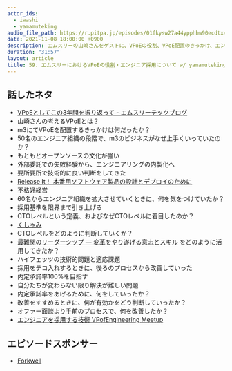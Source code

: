```yaml
---
actor_ids:
  - iwashi
  - yamamuteking
audio_file_path: https://r.pitpa.jp/episodes/01fkysw27a44ypphhw90ecdtx4.mp3
date: 2021-11-08 18:00:00 +0900
description: エムスリーの山崎さんをゲストに、VPoEの役割、VPoE配置のきっかけ、エンジニア採用、CTOレベル、オファー承諾率改善方法などについて語っていただいたエピソードです。
duration: "31:57"
layout: article
title: 59. エムスリーにおけるVPoEの役割・エンジニア採用について w/ yamamuteking
---
```


## 話したネタ

- [VPoEとしてこの3年間を振り返って  - エムスリーテックブログ](https://www.m3tech.blog/entry/vpoe-retrospective-2020)
- 山崎さんの考えるVPoEとは？
- m3にてVPoEを配置するきっかけは何だったか？
- 50名のエンジニア組織の段階で、m3のビジネスがなぜ上手くいっていたのか？
- もともとオープンソースの文化が強い
- 外部委託での失敗経験から、エンジニアリングの内製化へ
- 要所要所で技術的に良い判断をしてきた
- [Release It！ 本番用ソフトウェア製品の設計とデプロイのために](https://amzn.to/3mUVmFo)
- [不格好経営](https://amzn.to/3odv14S)
- 60名からエンジニア組織を拡大させていくときに、何を気をつけていたか？
- 採用基準を限界まで引き上げる
- CTOレベルという定義、およびなぜCTOレベルに着目したのか？
- [くしゃみ](https://m3.recruitment.jp/business/philosophy/)
- CTOレベルをどのように判断していくか？
- [最難関のリーダーシップ ― 変革をやり遂げる意志とスキル](https://amzn.to/3GYYWWW) をどのように活用してきたか？
- ハイフェッツの技術的問題と適応課題
- 採用をテコ入れするときに、後ろのプロセスから改善していった
- 内定承諾率100%を目指す
- 自分たちが変わらない限り解決が難しい問題
- 内定承諾率をあげるために、何をしていったか？
- 改善をすすめるときに、何が有効かをどう判断していったか？
- オファー面談より手前のプロセスで、何を改善したか？
- [エンジニアを採用する技術 VPofEngineering Meetup](https://speakerdeck.com/satorufujiwara/enziniawocai-yong-suruji-shu-vpofengineering-meetup)

## エピソードスポンサー

- [Forkwell](https://forkwell.com/)
